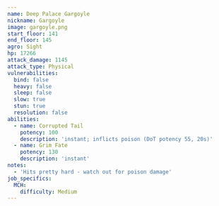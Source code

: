 ```yaml
---
name: Deep Palace Gargoyle
nickname: Gargoyle
image: gargoyle.png
start_floor: 141
end_floor: 145
agro: Sight
hp: 17266
attack_damage: 1145
attack_type: Physical
vulnerabilities:
  bind: false
  heavy: false
  sleep: false
  slow: true
  stun: true
  resolution: false
abilities:
  - name: Corrupted Tail
    potency: 100
    description: 'instant; inflicts poison (DoT potency 55, 20s)'
  - name: Grim Fate
    potency: 130
    description: 'instant'
notes:
  - 'Hits pretty hard - watch out for poison damage'
job_specifics:
  MCH:
    difficulty: Medium
---
```

